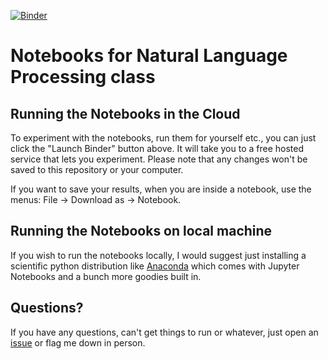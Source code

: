 [![Binder](https://beta.mybinder.org/badge.svg)](https://beta.mybinder.org/v2/gh/marcolussetti/COMP4980-NLP-Fall2017/master?filepath=seminars)

# Notebooks for Natural Language Processing class
## Running the Notebooks in the Cloud
To experiment with the notebooks, run them for yourself etc., you can just click the "Launch Binder" button above.
It will take you to a free hosted service that lets you experiment. Please note that any changes won't be saved to this repository or your computer.

If you want to save your results, when you are inside a notebook, use the menus: File -> Download as -> Notebook.

## Running the Notebooks on local machine
If you wish to run the notebooks locally, I would suggest just installing a scientific python distribution like [Anaconda](https://www.anaconda.com/download/) which comes with Jupyter Notebooks and a bunch more goodies built in.

## Questions?

If you have any questions, can't get things to run or whatever, just open an [issue](https://github.com/marcolussetti/COMP4980-NLP-Fall2017/issues) or flag me down in person.
